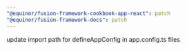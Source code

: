 ```yaml
---
"@equinor/fusion-framework-cookbook-app-react": patch
"@equinor/fusion-framework-docs": patch
---
```


update import path for defineAppConfig in app.config.ts files
